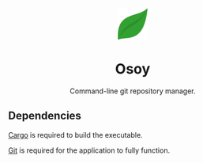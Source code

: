 <div align='center'>
  <img alt='logo' src='./logo.svg' height="64" />
  <h1>Osoy</h1>
  <p>Command-line git repository manager.</p>
</div>

## Dependencies

[Cargo](https://github.com/rust-lang/cargo) is required to build the executable.

[Git](https://git-scm.com) is required for the application to fully function.
